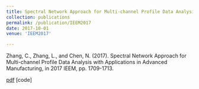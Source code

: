 ```yaml
---
title: Spectral Network Approach for Multi-channel Profile Data Analysis with Applications in Advanced Manufacturing
collection: publications
permalink: /publication/IEEM2017
date: 2017-10-01
venue: 'IEEM2017'

---
```


Zhang, C., Zhang, L., and Chen, N. (2017). Spectral Network Approach for Multi-channel Profile Data Analysis with Applications in Advanced Manufacturing, 
in 2017 IEEM, pp. 1709-1713.


[pdf](http://thuie-isda.github.io/files/IEEM2017.pdf)   [code]
